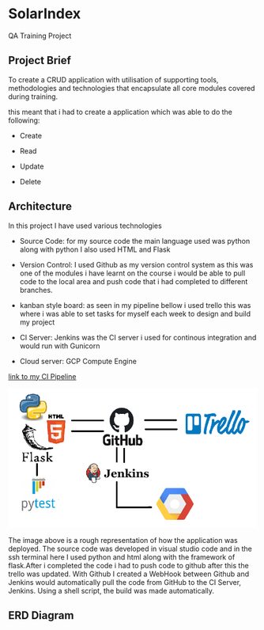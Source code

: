 # SolarIndex

QA Training Project 


## Project Brief

To create a CRUD application with utilisation of supporting tools,
methodologies and technologies that encapsulate all core modules
covered during training.

this meant that i had to create a application which was able to do the following:

* Create

* Read

* Update

* Delete

## Architecture
In this project I have used various technologies

* Source Code: for my source code the main language used was python along with python I also used HTML and Flask

* Version Control: I used Github as my version control system as this was one of the modules i have learnt on the course i would be able                    to pull code to the local area and push code that i had completed to different branches.

* kanban style board: as seen in my pipeline bellow i used trello this was where i was able to set tasks for myself each week to design                       and build my project

* CI Server: Jenkins was the CI server i used for continous integration and would run with Gunicorn

* Cloud server: GCP Compute Engine

[link to my CI Pipeline](https://github.com/BlakeLewis1/SolarIndex/blob/master/Documentation/pipeline2.png)

![Pipeline](https://github.com/BlakeLewis1/SolarIndex/blob/master/Documentation/pipeline2.png) 

The image above is a rough representation of how the application was deployed. The source code was developed in visual studio code and in the ssh terminal here I used python and html along with the framework of flask.After i completed the code i had to push code to github after this the trello was updated.
With Github I created a WebHook between Github and Jenkins would automatically pull the code from GitHub to the CI Server, Jenkins. Using a shell script, the build was made automatically. 

## ERD Diagram

